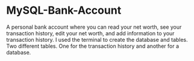 # MySQL-Bank-Account
A personal bank account where you can read your net worth, see your transaction history, edit your net worth, and add information to your transaction history.
I used the terminal to create the database and tables.
Two different tables. One for the transaction history and another for a database.
